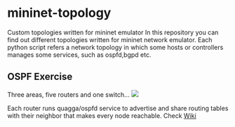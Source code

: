 # mininet-topology
Custom topologies written for mininet emulator
In this repository you can find out different topologies written for mininet network emulator. Each python script refers a network topology in which some hosts or controllers manages some services, such as ospfd,bgpd etc.

## OSPF Exercise
Three areas, five routers and one switch...
![](https://s21.postimg.org/izh0uj65z/ospf_Exercise_Topology.jpg)

Each router runs quagga/ospfd service to advertise and share routing tables with their neighbor that makes every node reachable. Check [Wiki](https://github.com/mkucukdemir/mininet-topology/wiki)
